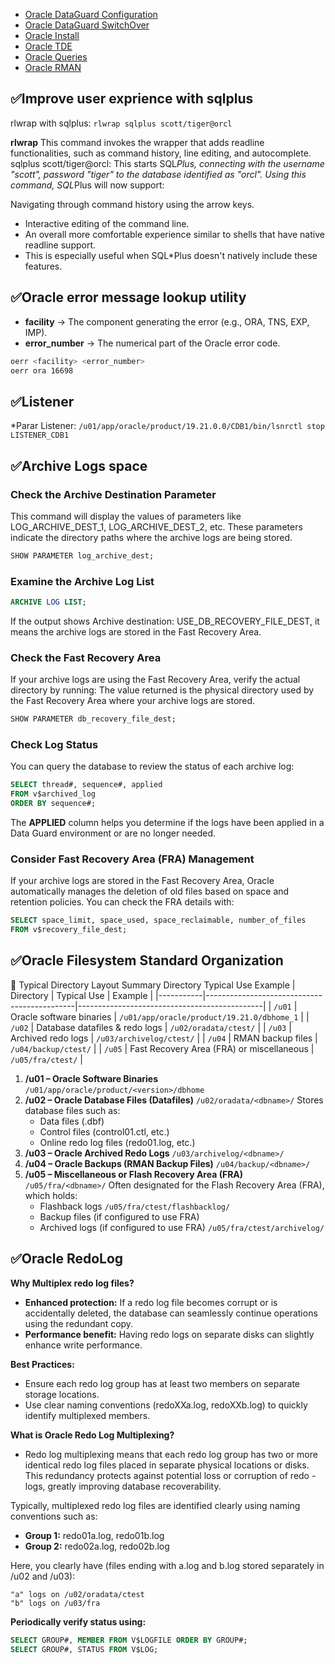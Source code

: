 

- [Oracle DataGuard Configuration](https://github.com/magnum31415/wiki/blob/main/oracle-dg.md)
- [Oracle DataGuard SwitchOver](https://github.com/magnum31415/wiki/blob/main/oracle-dg-switchover.md)
- [Oracle Install](https://github.com/magnum31415/wiki/blob/main/oracle-install.md)
- [Oracle TDE](https://github.com/magnum31415/wiki/blob/main/oracle-tde.md)
- [Oracle Queries](https://github.com/magnum31415/wiki/blob/main/oracle-queries.md)
- [Oracle RMAN](https://github.com/magnum31415/wiki/blob/main/oracle-rman.md) 


## ✅Improve user exprience with sqlplus

rlwrap with sqlplus: ``rlwrap sqlplus scott/tiger@orcl``

**rlwrap** This command invokes the wrapper that adds readline functionalities, such as command history, line editing, and autocomplete.
sqlplus scott/tiger@orcl: This starts SQL*Plus, connecting with the username "scott", password "tiger" to the database identified as "orcl".
Using this command, SQL*Plus will now support:

Navigating through command history using the arrow keys.
* Interactive editing of the command line.
* An overall more comfortable experience similar to shells that have native readline support.
* This is especially useful when SQL*Plus doesn't natively include these features.



## ✅Oracle error message lookup utility
- **facility** → The component generating the error (e.g., ORA, TNS, EXP, IMP).
- **error_number** → The numerical part of the Oracle error code.
````bash
oerr <facility> <error_number>
oerr ora 16698
````

## ✅Listener

*Parar Listener: ``/u01/app/oracle/product/19.21.0.0/CDB1/bin/lsnrctl stop LISTENER_CDB1``

## ✅Archive Logs space

### Check the Archive Destination Parameter

This command will display the values of parameters like LOG_ARCHIVE_DEST_1, LOG_ARCHIVE_DEST_2, etc. These parameters indicate the directory paths where the archive logs are being stored.
````sql
SHOW PARAMETER log_archive_dest;
````
### Examine the Archive Log List
````sql
ARCHIVE LOG LIST;
````
If the output shows Archive destination: USE_DB_RECOVERY_FILE_DEST, it means the archive logs are stored in the Fast Recovery Area.

### Check the Fast Recovery Area

If your archive logs are using the Fast Recovery Area, verify the actual directory by running:
The value returned is the physical directory used by the Fast Recovery Area where your archive logs are stored.
````sql
SHOW PARAMETER db_recovery_file_dest;
````

### Check Log Status
You can query the database to review the status of each archive log:

````sql
SELECT thread#, sequence#, applied
FROM v$archived_log
ORDER BY sequence#;
````
The **APPLIED** column helps you determine if the logs have been applied in a Data Guard environment or are no longer needed.

### Consider Fast Recovery Area (FRA) Management
If your archive logs are stored in the Fast Recovery Area, Oracle automatically manages the deletion of old files based on space and retention policies. You can check the FRA details with:

````sql
SELECT space_limit, space_used, space_reclaimable, number_of_files
FROM v$recovery_file_dest;
````

## ✅Oracle Filesystem Standard Organization

🚩 Typical Directory Layout Summary
Directory	Typical Use	Example
| Directory | Typical Use                                 | Example                                      |
|-----------|---------------------------------------------|----------------------------------------------|
| `/u01`    | Oracle software binaries                    | `/u01/app/oracle/product/19.21.0/dbhome_1`   |
| `/u02`    | Database datafiles & redo logs              | `/u02/oradata/ctest/`                        |
| `/u03`    | Archived redo logs                          | `/u03/archivelog/ctest/`                     |
| `/u04`    | RMAN backup files                           | `/u04/backup/ctest/`                         |
| `/u05`    | Fast Recovery Area (FRA) or miscellaneous   | `/u05/fra/ctest/`                            |


1. **/u01 – Oracle Software Binaries**  ``/u01/app/oracle/product/<version>/dbhome``
2. **/u02 – Oracle Database Files (Datafiles)** ``/u02/oradata/<dbname>/``
    Stores database files such as:
    - Data files (.dbf)
    - Control files (control01.ctl, etc.)
    - Online redo log files (redo01.log, etc.)
3. **/u03 – Oracle Archived Redo Logs** ``/u03/archivelog/<dbname>/``
4. **/u04 – Oracle Backups (RMAN Backup Files)**  ``/u04/backup/<dbname>/``
5. **/u05 – Miscellaneous or Flash Recovery Area (FRA)** ``/u05/fra/<dbname>/``
   Often designated for the Flash Recovery Area (FRA), which holds:
   - Flashback logs ``/u05/fra/ctest/flashbacklog/``
   - Backup files (if configured to use FRA)
   - Archived logs (if configured to use FRA) ``/u05/fra/ctest/archivelog/``


## ✅Oracle RedoLog

**Why Multiplex redo log files?**
- **Enhanced protection:** If a redo log file becomes corrupt or is accidentally deleted, the database can seamlessly continue operations using the redundant copy.
- **Performance benefit:** Having redo logs on separate disks can slightly enhance write performance.
  
**Best Practices:**
- Ensure each redo log group has at least two members on separate storage locations.
- Use clear naming conventions (redoXXa.log, redoXXb.log) to quickly identify multiplexed members.

**What is Oracle Redo Log Multiplexing?**
- Redo log multiplexing means that each redo log group has two or more identical redo log files placed in separate physical locations or disks. This redundancy protects against potential loss or corruption of redo - logs, greatly improving database recoverability.

Typically, multiplexed redo log files are identified clearly using naming conventions such as:

- **Group 1:** redo01a.log, redo01b.log
- **Group 2:** redo02a.log, redo02b.log

Here, you clearly have  (files ending with a.log and b.log stored separately in /u02 and /u03):
````
"a" logs on /u02/oradata/ctest
"b" logs on /u03/fra
````

**Periodically verify status using:**
````sql
SELECT GROUP#, MEMBER FROM V$LOGFILE ORDER BY GROUP#;
SELECT GROUP#, STATUS FROM V$LOG;
````





